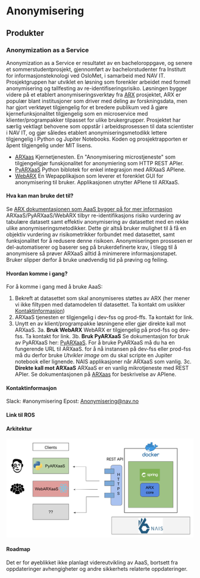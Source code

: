 # Anonymisering

## Produkter
### Anonymization as a Service
Anonymization as a Service er resultatet av en bacheloroppgave, og senere et sommerstudentprosjekt, 
gjennomført av bachelorstudenter fra Institutt for informasjonsteknologi ved OsloMet, i samarbeid med NAV IT. 
Prosjektgruppen har utviklet en løsning som forenkler arbeidet med formell anonymisering og tallfesting av 
re-identifiseringsrisiko. Løsningen bygger videre på et etablert anonymiseringsverktøy fra 
[ARX](https://arx.deidentifier.org/) prosjektet, ARX er populær blant institusjoner som driver med deling av forskningsdata, men har gjort verktøyet tilgjengelig for et bredere publikum ved å gjøre kjernefunksjonalitet tilgjengelig som en microservice med klienter/programpakker tilpasset for ulike brukergrupper. 
Prosjektet har særlig vektlagt behovene som oppstår i arbeidsprosessen til data scientister i NAV IT, 
og gjør således etablert anonymiseringsmetodikk lettere tilgjengelig i Python og Jupiter Notebooks.
Koden og prosjektrapporten er åpent tilgjengelig under MIT lisens.

- [ARXaas](https://github.com/navikt/ARXaaS)
  Kjernetjenesten. En "Anonymisering microstjeneste" som tilgjengeligjør funskjonalitet for anonymiering som HTTP REST APIer.
- [PyARXaaS](https://github.com/navikt/PyARXaaS)
  Python biblotek for enkel integrasjon med ARXaaS APIene. 
- [WebARX](https://github.com/navikt/webarx-poc)
  En Wepapplikajson som leverer et forenklet GUI for anonymisering til bruker. Applikasjonen utnytter APIene til ARXaaS.

#### Hva kan man bruke det til?
Se [ARX dokumentasjonen som AaaS bygger på for mer informasjon](https://arx.deidentifier.org/overview/)
ARXaaS/PyARXaaS/WebARX tilbyr re-identifikasjons risiko vurdering av tabulære datasett samt effektiv anonymisering av datasettet med en rekke ulike anonymiseringsmetodikker. Dette gir altså bruker mulighet til å få en objektiv vurdering av risikometrikker forbundet med datasettet, samt funksjonalitet for å redusere denne risikoen. Anonymiseringen prossesen er del-automatiserer og baserer seg på brukerdefinerte krav, i tilegg til å anonymisere så prøver ARXaaS alltid å minimerere informasjonstapet. Bruker slipper derfor å bruke unødvendig tid på prøving og feiling. 

#### Hvordan komme i gang?
For å komme i gang med å bruke AaaS:
1. Bekreft at datasettet som skal anonymiseres støttes av ARX (her mener vi ikke filtypen med datamodelen til datasettet. Ta kontakt om usikker [Kontaktinformasjon](#kontaktinformasjon))
2. ARXaaS tjenesten er tilgjengelig i dev-fss og prod-ffs. Ta kontakt for link.
3. Unytt en av klient/programpakke løsningene eller gjør direkte kall mot ARXaaS.
3a. **Bruk WebARX** WebARX er tilgjengelig på prod-fss og dev-fss. Ta kontakt for link.
3b. **Bruk PyARXaaS** Se dokumentasjon for bruk av PyARXaaS her: [PyARXaaS](https://github.com/navikt/PyARXaaS). For å bruke PyARXaaS må du ha en fungerende URL til ARXaaS. for å nå instansen på dev-fss eller prod-fss må du derfor bruke *Utvikler image* om du skal scripte en Jupiter notebook eller lignende. NAIS applikasjoner når ARXaaS som vanlig.
3c. **Direkte kall mot ARXaaS** ARXaaS er en vanlig mikrotjeneste med REST APIer. Se dokumentasjonen på [ARXaas](https://github.com/navikt/ARXaaS) for beskrivelse av APIene.


#### Kontaktinformasjon
Slack: #anonymisering
Epost: Anonymisering@nav.no

#### Link til ROS

#### Arkitektur
![AaaS arkitetur diagram](resources/AaaS-arkitektur.png)

#### Roadmap
Det er for øyeblikket ikke planlagt videreutvikling av AaaS, bortsett fra oppdateringer avhengigheter og andre 
sikkerhets relaterte oppdateringer.

